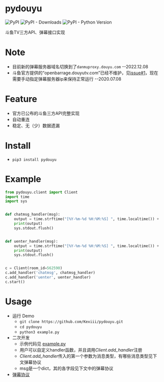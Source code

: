 # pydouyu
![PyPI](https://img.shields.io/pypi/v/pydouyu.svg)  ![PyPI - Downloads](https://img.shields.io/pypi/dm/pydouyu.svg) ![PyPI - Python Version](https://img.shields.io/pypi/pyversions/pydouyu.svg)

斗鱼TV三方API、弹幕接口实现

# Note
- 目前新的弹幕服务器域名切换到了`danmuproxy.douyu.com` --2022.12.08
- 斗鱼官方提供的“openbarrage.douyutv.com”已经不维护，见[issue#1](https://github.com/Kexiii/pydouyu/issues/1)，现在需要手动指定弹幕服务器ip来保持正常运行 --2020.07.08

# Feature
- 官方已公布的斗鱼三方API完整实现
- 自动重连
- 稳定、无（少）数据遗漏

# Install
- ```pip3 install pydouyu```

# Example
````python
from pydouyu.client import Client
import time
import sys


def chatmsg_handler(msg):
    output = time.strftime("[%Y-%m-%d %H:%M:%S] ", time.localtime()) + msg['nn'] + ": " + msg['txt']
    print(output)
    sys.stdout.flush()


def uenter_handler(msg):
    output = time.strftime("[%Y-%m-%d %H:%M:%S] ", time.localtime()) + msg['nn'] + " 进入了直播间"
    print(output)
    sys.stdout.flush()


c = Client(room_id=562590)
c.add_handler('chatmsg', chatmsg_handler)
c.add_handler('uenter', uenter_handler)
c.start()

````

# Usage

- 运行 Demo
    - ```git clone https://github.com/Kexiii/pydouyu.git```
    - ```cd pydouyu```
    - ```python3 example.py```
- 二次开发
    - 示例代码见 [example.py](https://github.com/Kexiii/pydouyu/blob/master/example.py)
    - 用户可以自定义handler函数，并且调用*Client.add_handler*注册
    - *Client.add_handler*传入的第一个参数为消息类型，有哪些消息类型见下文弹幕协议
    - msg是一个dict，其的各字段见下文中的弹幕协议
- [弹幕协议](https://github.com/Kexiii/pydouyu/releases)
